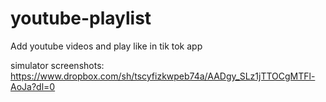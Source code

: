 # youtube-playlist
Add youtube videos and play like in tik tok app

simulator screenshots: https://www.dropbox.com/sh/tscyfizkwpeb74a/AADgy_SLz1jTTOCgMTFl-AoJa?dl=0
